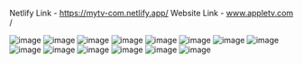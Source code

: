Netlify Link - https://mytv-com.netlify.app/
Website Link - www.appletv.com /

![image](https://user-images.githubusercontent.com/112754448/208704852-32f530c8-82de-4b84-84bf-d9f2f7b5760f.png)
![image](https://user-images.githubusercontent.com/112754448/208704915-1bde5115-c3b6-41b7-8833-fd4acc39a892.png)
![image](https://user-images.githubusercontent.com/112754448/208704968-78ad3bc2-53db-44cc-9636-de44115ee9a9.png)
![image](https://user-images.githubusercontent.com/112754448/208705064-36c980ab-7a32-4371-a3ff-624ade9afeb0.png)
![image](https://user-images.githubusercontent.com/112754448/208705118-85d2f2e4-7e44-45a5-ab37-a6edff43e025.png)
![image](https://user-images.githubusercontent.com/112754448/208705892-1aab7f9e-d89f-44dd-aa1d-96cfb8a04086.png)
![image](https://user-images.githubusercontent.com/112754448/208705944-f53559e0-e974-45fe-ab76-7d9d4c6d4736.png)
![image](https://user-images.githubusercontent.com/112754448/208706167-e40c1b04-a884-40f1-905f-3410d4f52482.png)
![image](https://user-images.githubusercontent.com/112754448/208706243-4dabfef9-534d-495f-936d-30b065e3267e.png)
![image](https://user-images.githubusercontent.com/112754448/208706292-abfbe81e-0500-40d3-a5f3-e16816547257.png)
![image](https://user-images.githubusercontent.com/112754448/208706949-3008c251-0b5e-4c7e-b69c-8c4c56555015.png)
![image](https://user-images.githubusercontent.com/112754448/208706976-e7fed698-fbce-4779-82cc-a40b0e3d531f.png)
![image](https://user-images.githubusercontent.com/112754448/208707039-d1afa69b-2113-4c20-8d80-6d7b3a23ddd9.png)
![image](https://user-images.githubusercontent.com/112754448/208707081-5841fde1-a384-4e4c-81dc-517a1e806cf2.png)
